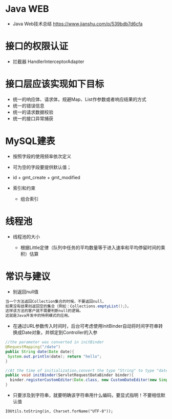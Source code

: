 # Java WEB

- Java Web技术总结 <https://www.jianshu.com/p/539bdb7d6cfa>

# 接口的权限认证

- 拦截器 HandlerInterceptorAdapter

# 接口层应该实现如下目标

- 统一的响应体、请求体，规避Map、List作参数或者响应结果的方式
- 统一的错误信息
- 统一的请求数据校验
- 统一的接口异常捕获

# MySQL建表

- 按照字段的使用频率依次定义
- 可为空的字段要提供默认值；
- id + gmt_create + gmt_modified
- 索引和约束

  - 组合索引

# 线程池

- 线程池的大小

  - 根据Little定律（队列中任务的平均数量等于进入速率和平均停留时间的乘积）估算

# 常识与建议

- 别返回null值

```java
当一个方法返回Collection集合的时候，不要返回null，
如果没有结果则返回空的集合（例如：Collections.emptyList();），
这样该方法的客户就不需要判断null的逻辑。
这就是Java开发中的特例模式的应用。
```

- 在通过URL参数传入时间时，后台可考虑使用InitBinder自动将时间字符串转换成Date对象，并绑定到Controller的入参

```java
//the parameter was converted in initBinder
@RequestMapping("/date")
public String date(Date date){
 System.out.println(date); return "hello";
}

//At the time of initialization,convert the type "String" to type "date" @InitBinder
public void initBinder(ServletRequestDataBinder binder){
  binder.registerCustomEditor(Date.class, new CustomDateEditor(new SimpleDateFormat("yyyy-MM-dd"), true));
}
```

- 只要涉及到字符串，就要明确该字符串用什么编码，要显式指明！不要相信默认值

```shell
IOUtils.toString(in, Charset.forName("UTF-8"));
```
